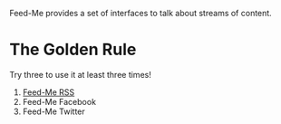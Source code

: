 Feed-Me provides a set of interfaces to talk about streams of content.

# The Golden Rule
Try three to use it at least three times!
1. [Feed-Me RSS](https://github.com/samlitowitz/feed-me-rss)
2. Feed-Me Facebook
3. Feed-Me Twitter
